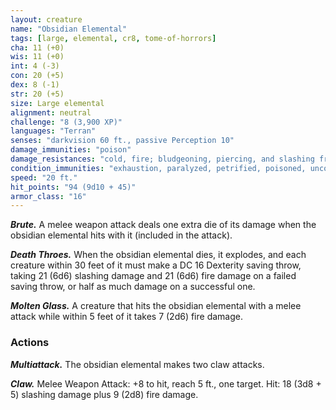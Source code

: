 ```yaml
---
layout: creature
name: "Obsidian Elemental"
tags: [large, elemental, cr8, tome-of-horrors]
cha: 11 (+0)
wis: 11 (+0)
int: 4 (-3)
con: 20 (+5)
dex: 8 (-1)
str: 20 (+5)
size: Large elemental
alignment: neutral
challenge: "8 (3,900 XP)"
languages: "Terran"
senses: "darkvision 60 ft., passive Perception 10"
damage_immunities: "poison"
damage_resistances: "cold, fire; bludgeoning, piercing, and slashing from nonmagical weapons"
condition_immunities: "exhaustion, paralyzed, petrified, poisoned, unconscious"
speed: "20 ft."
hit_points: "94 (9d10 + 45)"
armor_class: "16"
---
```


***Brute.*** A melee weapon attack deals one extra die of its damage when
the obsidian elemental hits with it (included in the attack).

***Death Throes.*** When the obsidian elemental dies, it explodes, and each
creature within 30 feet of it must make a DC 16 Dexterity saving throw,
taking 21 (6d6) slashing damage and 21 (6d6) fire damage on a failed
saving throw, or half as much damage on a successful one.

***Molten Glass.*** A creature that hits the obsidian elemental with a melee
attack while within 5 feet of it takes 7 (2d6) fire damage.

### Actions

***Multiattack.*** The obsidian elemental makes two claw attacks.

***Claw.*** Melee Weapon Attack: +8 to hit, reach 5 ft., one target. Hit: 18
(3d8 + 5) slashing damage plus 9 (2d8) fire damage.
